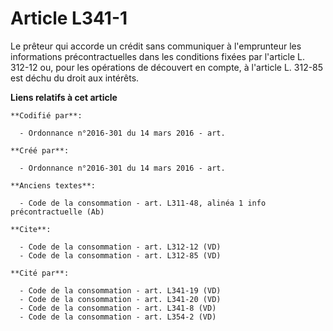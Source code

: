 # Article L341-1

Le prêteur qui accorde un crédit sans communiquer à l'emprunteur les informations précontractuelles dans les conditions
fixées par l'article L. 312-12 ou, pour les opérations de découvert en compte, à l'article L. 312-85 est déchu du droit aux
intérêts.

**Liens relatifs à cet article**

	**Codifié par**:

	  - Ordonnance n°2016-301 du 14 mars 2016 - art.

	**Créé par**:

	  - Ordonnance n°2016-301 du 14 mars 2016 - art.

	**Anciens textes**:

	  - Code de la consommation - art. L311-48, alinéa 1 info précontractuelle (Ab)

	**Cite**:

	  - Code de la consommation - art. L312-12 (VD)
	  - Code de la consommation - art. L312-85 (VD)

	**Cité par**:

	  - Code de la consommation - art. L341-19 (VD)
	  - Code de la consommation - art. L341-20 (VD)
	  - Code de la consommation - art. L341-8 (VD)
	  - Code de la consommation - art. L354-2 (VD)
